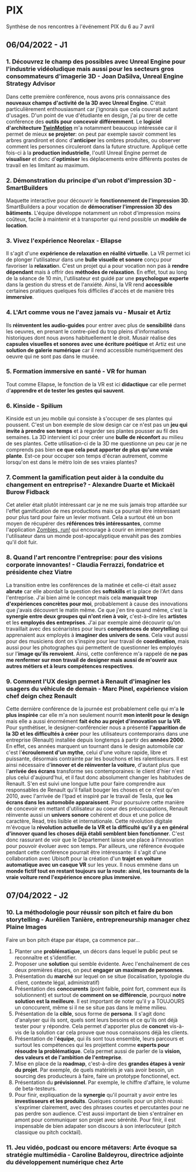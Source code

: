 # PIX
Synthèse de nos rencontres à l'événement PIX du 6 au 7 avril

## 06/04/2022 - J1

### 1. Découvrez le champ des possibles avec Unreal Engine pour l'industrie vidéoludique mais aussi pour les secteurs gros consommateurs d'imagerie 3D - Joan DaSilva, Unreal Engine Strategy Advisor

Dans cette première conférence, nous avons pris connaissance des **nouveaux champs d'activité de la 3D avec Unreal Engine**. C'était particulièrement enthousiasmant car j'ignorais que cela couvrait autant d'usages. D'un point de vue d'étudiante en design, j'ai pu tirer de cette conférence des **outils pour concevoir différemment**. Le **logiciel d'architecture [TwinMotion](https://www.twinmotion.com/)** m'a notamment beaucoup intéressée car il permet de mieux **se projeter**: on peut par exemple savoir comment les arbres grandiront et donc d'**anticiper** les ombres produites, ou observer comment les personnes circuleront dans la future structure. Appliqué cette fois-ci à la **production industrielle**, l'outil Unreal Engine permet de **visualiser** et donc d'**optimiser** les déplacements entre différents postes de travail en les limitant au maximum. 

### 2. Démonstration du principe d'un robot d'impression 3D - SmartBuilders

Maquette interactive pour découvrir le **fonctionnement de l'impression 3D**. SmartBuilders a pour vocation de **démocratiser l'impression 3D des bâtiments**. L'équipe développe notamment un robot d'impression moins coûteux, facile à maintenir et à transporter qui rend possible un **modèle de location**.

### 3. Vivez l'expérience Neorelax - Ellapse

Il s'agit d'une **expérience de relaxation en réalité virtuelle**. La VR permet ici de plonger l'utilisateur dans une **bulle visuelle et sonore** conçu pour favoriser la **relaxatio**n. C'est un projet qui a pour vocation non pas à **rendre dépendant** mais à offrir des **méthodes de relaxation**. En effet, tout au long de la séance de 10 min, l'utilisateur est guidé par une **psychologue experte** dans la gestion du stress et de l'anxiété. Ainsi, la VR rend **accessible** certaines pratiques quelques fois difficiles d'accès et de manière très **immersive**.

### 4. L'Art comme vous ne l'avez jamais vu - Musair et Artiz

Ils **réinventent les audio-guides** pour entrer avec plus de **sensibilité** dans les oeuvres, en prenant le contre-pied du trop pleins d'informations historiques dont nous avons habituellement le droit. Musair réalise des **capsules visuelles et sonores avec une écriture poétique** et Artiz est une **solution de galerie numérique** car il rend accessible numériquement des oeuvre qui ne sont pas dans le musée.

### 5. Formation immersive en santé - VR for human

Tout comme Ellapse, le fonction de la VR est ici **didactique** car elle permet d'**apprendre et de tester les gestes qui sauvent**. 

### 6. Kinside - Spilium

Kinside est un jeu mobile qui consiste à s'occuper de ses plantes qui poussent. C'est un bon exemple de slow design car ce n'est pas un **jeu qui invite à prendre son temps** et à regarder ses plantes pousser au fil des semaines. La 3D intervient ici pour créer une **bulle de réconfort** au milieu de ses plantes. Cette utilisation-ci de la 3D me questionne un peu car je ne comprends pas bien **ce que cela peut apporter de plus qu'une vraie plante**. Est-ce pour occuper son temps d'écran autrement, comme lorsqu'on est dans le métro loin de ses vraies plantes?  

### 7. Comment la gamification peut aider à la conduite du changement en entreprise? - Alexandre Duarte et Mickaël Burow Fidback

Cet atelier était plutôt intéressant car je ne me suis jamais trop attardée sur l'effet gamification de mes productions mais ça pourrait être intéressant pour plus tard pour faire un levier motivant. Cela a surtout été un bon moyen de récupérer des **références très intéressantes**, comme l'application [Zombies, run!](https://apps.apple.com/us/app/zombies-run/id503519713) qui encourage à courir en immergeant l'utilisateur dans un monde post-apocalyptique envahit pas des zombies qu'il doit fuir. 

### 8. Quand l'art rencontre l'entreprise: pour des visions corporate innovantes! - Claudia Ferrazzi, fondatrice et présidente chez Viatre

La transition entre les conférences de la matinée et celle-ci était assez **abrute** car elle abordait la question des **softskills** et la place de l'Art dans l'entreprise. J'ai bien aimé le concept mais cela **manquait trop d'expériences concrètes pour moi**, probablement à cause des innovations que j'avais découvert le matin même. Ce que j'en tire quand même, c'est la **synergie entre deux groupes qui n'ont rien à voir,** c'est-à-dire les **artistes** et les **employés des entreprises**. J'ai par exemple aimé découvrir qu'on travaillait avec des scénaristes pour leurs **compétences de storytelling** qui apprenaient aux employés à **imaginer des univers de sens**. Cela vaut aussi pour des musiciens dont on s'inspire pour leur travail de **coordination**, mais aussi pour les photographes qui permettent de questionner les employés sur l'**image qu'ils renvoient**. Ainsi, cette conférence m'a rappelé de **ne pas me renfermer sur mon travail de designer mais aussi de m'ouvrir aux autres métiers et à leurs compétences respectives**.

### 9. Comment l'UX design permet à Renault d'imaginer les usagers du véhicule de demain - Marc Pinel, expérience vision chef deign chez Renault

Cette dernière conférence de la journée est probablement celle qui m'a **le plus inspirée** car elle m'a non seulement nourrit **mon interêt pour le design** mais elle a aussi énormément **fait écho au projet d'innovation sur la VR**. Pour synthétiser, le designer-conférencier nous a présenté **l'apparition de la 3D et les difficultés à créer** pour les utilisateurs contemporains dans une entreprise (Renault) installée depuis longtemps à partir des **années 2000**. En effet, ces années marquent un tournant dans le design automobile car c'est l'**écroulement d'un mythe**, celui d'une voiture rapide, libre et puissante, désormais contrainte par les bouchons et les ralentisseurs. Il est ainsi nécessaire d'**innover et de réinventer la voiture**, d'autant plus que l'**arrivée des écrans** transforme ses contemporaines: le client d'hier n'est plus celui d'aujourd'hui, et il faut donc absolument changer les habitudes de Renault. S'en est suivi une longue lutte pour faire comprendre aux responsables de Renault qu'il fallait bouger les choses et ce n'est qu'en 2010, avec l'arrivée de l'Ipad et inspiré par le travail de Tesla, que **les écrans dans les automobile apparaissent**. Pour poursuivre cette manière de concevoir en mettant d'utilisateur au coeur des préoccupations, Renault réinvente aussi un **univers sonore** cohérent et doux et une police de caractère, Read, très lisible et internationale. Cette révolution digitale m'évoque la **révolution actuelle de la VR et la difficulté qu'il y a en général d'innover quand les choses déjà établi semblent bien fonctionner**. C'est donc rassurant de voir que le Département laisse une place à l'innovation pour pouvoir évoluer avec son temps. Par ailleurs, une référence évoquée pendant cette conférence pourrait être intéressante: il s'agit d'une collaboration avec Ubisoft pour la création d'un **trajet en voiture automatique avec un casque VR** sur les yeux. Il nous emmène dans un **monde fictif tout en restant toujours sur la route: ainsi, les tournants de la vraie voiture rend l'expérience encore plus immersive**. 

## 07/04/2022 - J2

### 10. La méthodologie pour réussir son pitch et faire du bon storytelling - Aurélien Tanière, entrepreneurship manager chez Plaine Images

Faire un bon pitch étape par étape, ça commence par...
1. Planter une **problématique**, un décors dans lequel le public peut se reconnaître et s'identifier. 
2. Proposer une **solution** qui semble évidente. Avec l'enchaînement de ces deux premières étapes, on peut **engager un maximum de personnes**.
3. Présentation du **marché** sur lequel on se situe (localisation, typologie du client, contexte légal, administratif)
4. Présentation des **conccurents** (point faible, point fort, comment eux ils solutionnent) et surtout de **comment on se différencie**, pourquoi **notre solution est la meilleure**. Il est important de noter qu'il y a TOUJOURS un conccurent, même si il ne se situe pas dans le même milieu.
5. Présentation de la **cible**, sous forme de **persona**. Il s'agit donc d'analyser qui ils sont, quels sont leurs besoins et ce qu'ils ont déjà tester pour y répondre. Cela permet d'apporter plus de **concret** vis-à-vis de la solution car cela prouve que nous connaissons déjà les clients. 
6. Présentation de l'**équipe**, qui ils sont tous ensemble, leurs parcours et surtout les compétences qui les projettent comme **experts pour résoudre la problématique**. Cela permet aussi de parler de la **vision, des valeurs et de l'ambition de l'entreprise**.
7. Mise en place de la **roadmap**, c'est-à-dire des **grandes étapes à venir du projet**. Par exemple, de quels matériels je vais avoir besoin, un sourcing des producteurs à faire, faire un prototype fonctionnel, ect.
8. Présentation du **prévisionnel**. Par exemple, le chiffre d'affaire, le volume de beta-testeurs.
9. Pour finir, expliquation de la **synergie** qu'il pourrait y avoir entre les **investisseurs et les produits**.
Quelques conseils pour un pitch réussi: s'exprimer clairement, avec des phrases courtes et percutantes pour ne pas perdre son audience. C'est aussi important de bien s'entraîner en amont pour communiquer son projet avec sérénité. Pour finir, il est inspensable de bien adapater son discours à son interlocuteur (pitch classique ou pitch cocktail).

### 11. Jeu vidéo, podcast ou encore métavers: Arte évoque sa stratégie multimédia - Caroline Baldeyrou, directrice adjointe du développement numérique chez Arte


